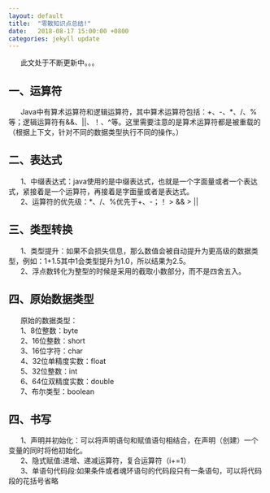 ```yaml
---
layout: default
title:  "零散知识点总结!"
date:   2018-08-17 15:00:00 +0800
categories: jekyll update
---
```

&nbsp;&nbsp;&nbsp;&nbsp;&nbsp;&nbsp;此文处于不断更新中。。。
<h2>一、运算符</h2>
&nbsp;&nbsp;&nbsp;&nbsp;&nbsp;&nbsp;Java中有算术运算符和逻辑运算符，其中算术运算符包括：+、-、*、/、%等；逻辑运算符有&&、||、！、^等。这里需要注意的是算术运算符都是被重载的（根据上下文，针对不同的数据类型执行不同的操作。）
<h2>二、表达式</h2>
&nbsp;&nbsp;&nbsp;&nbsp;&nbsp;&nbsp;1、中缀表达式：java使用的是中缀表达式，也就是一个字面量或者一个表达式，紧接着是一个运算符，再接着是字面量或者是表达式。
<br>&nbsp;&nbsp;&nbsp;&nbsp;&nbsp;&nbsp;2、运算符的优先级：*、/、%优先于+、-；！ >  &&  >  ||
<h2>三、类型转换</h2>
&nbsp;&nbsp;&nbsp;&nbsp;&nbsp;&nbsp;1、类型提升：如果不会损失信息，那么数值会被自动提升为更高级的数据类型，例如：1+1.5其中1会类型提升为1.0，所以结果为2.5。
<br>&nbsp;&nbsp;&nbsp;&nbsp;&nbsp;&nbsp;2、浮点数转化为整型的时候是采用的截取小数部分，而不是四舍五入。
<h2>四、原始数据类型</h2>
&nbsp;&nbsp;&nbsp;&nbsp;&nbsp;&nbsp;原始的数据类型：
<br>&nbsp;&nbsp;&nbsp;&nbsp;&nbsp;&nbsp;1、8位整数：byte
<br>&nbsp;&nbsp;&nbsp;&nbsp;&nbsp;&nbsp;2、16位整数：short
<br>&nbsp;&nbsp;&nbsp;&nbsp;&nbsp;&nbsp;3、16位字符：char
<br>&nbsp;&nbsp;&nbsp;&nbsp;&nbsp;&nbsp;4、32位单精度实数：float
<br>&nbsp;&nbsp;&nbsp;&nbsp;&nbsp;&nbsp;5、32位整数：int
<br>&nbsp;&nbsp;&nbsp;&nbsp;&nbsp;&nbsp;6、64位双精度实数：double
<br>&nbsp;&nbsp;&nbsp;&nbsp;&nbsp;&nbsp;7、布尔类型：boolean
<h2>四、书写</h2>
&nbsp;&nbsp;&nbsp;&nbsp;&nbsp;&nbsp;1、声明并初始化：可以将声明语句和赋值语句相结合，在声明（创建）一个变量的同时将他初始化。
<br>&nbsp;&nbsp;&nbsp;&nbsp;&nbsp;&nbsp;2、隐式赋值:递增、递减运算符，复合运算符（i+=1）
<br>&nbsp;&nbsp;&nbsp;&nbsp;&nbsp;&nbsp;3、单语句代码段:如果条件或者魂环语句的代码段只有一条语句，可以将代码段的花括号省略
